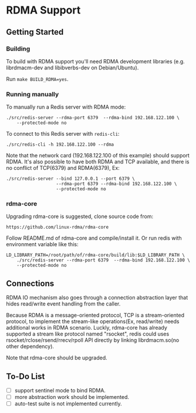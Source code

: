 RDMA Support
============

Getting Started
---------------

### Building

To build with RDMA support you'll need RDMA development libraries (e.g.
librdmacm-dev and libibverbs-dev on Debian/Ubuntu).

Run `make BUILD_RDMA=yes`.

### Running manually

To manually run a Redis server with RDMA mode:

    ./src/redis-server --rdma-port 6379  --rdma-bind 192.168.122.100 \
        --protected-mode no

To connect to this Redis server with `redis-cli`:

    ./src/redis-cli -h 192.168.122.100 --rdma

Note that the network card (192.168.122.100 of this example) should support
RDMA. It's also possible to have both RDMA and TCP available, and there is no
conflict of TCP(6379) and RDMA(6379), Ex:

    ./src/redis-server --bind 127.0.0.1 --port 6379 \
                       --rdma-port 6379 --rdma-bind 192.168.122.100 \
                       --protected-mode no

### rdma-core
Upgrading rdma-core is suggested, clone source code from:

    https://github.com/linux-rdma/rdma-core

Follow README.md of rdma-core and compile/install it. Or run redis with
environment variable like this:

    LD_LIBRARY_PATH=/root/path/of/rdma-core/build/lib:$LD_LIBRARY_PATH \
        ./src/redis-server --rdma-port 6379  --rdma-bind 192.168.122.100 \
        --protected-mode no



Connections
-----------

RDMA IO mechanism also goes through a connection abstraction layer that hides
read/write event handling from the caller.

Because RDMA is a message-oriented protocol, TCP is a stream-oriented protocol,
to implement the stream-like operations(Ex, read/write) needs additional works
in RDMA scenario. Luckly, rdma-core has already supported a stream like protocol
named "rsocket", redis could uses rsocket/rclose/rsend/rrecv/rpoll API directly
by linking librdmacm.so(no other dependency).

Note that rdma-core should be upgraded.


To-Do List
----------

- [ ] support sentinel mode to bind RDMA.
- [ ] more abstraction work should be implemented.
- [ ] auto-test suite is not implemented currently.
